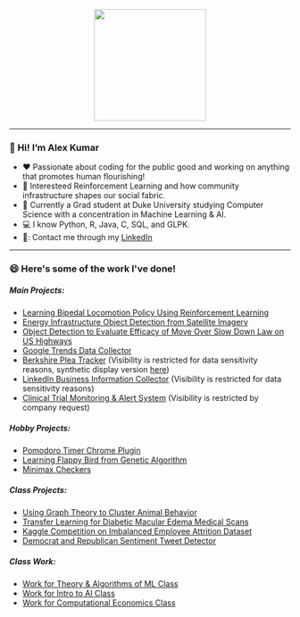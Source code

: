 <div id="header" align="center">
  <img src="https://media.giphy.com/media/l3q2Pc7MJZRbxpjNK/giphy.gif" width="200"/>
</div>
<!-- <div id="badge", align="center">
  <a href="www.linkedin.com/in/alex-kumar00">
    <img src="https://img.shields.io/badge/LinkedIn-blue?style=for-the-badge&logo=linkedin&logoColor=white" alt="LinkedIn Badge"/>
  </a>
</div> -->

---

### 👋  Hi! I’m Alex Kumar
- :heart:  Passionate about coding for the public good and working on anything that promotes human flourishing!
- :eyes: Interesteed Reinforcement Learning and how community infrastructure shapes our social fabric.
- 🌱  Currently a Grad student at Duke University studying Computer Science with a concentration in Machine Learning & AI.
- :computer: I know Python, R, Java, C, SQL, and GLPK.
- 📧: Contact me through my [LinkedIn](https://www.linkedin.com/in/alex-kumar00/)
---

### :smile: Here's some of the work I've done!

##### Main Projects:
- [Learning Bipedal Locomotion Policy Using Reinforcement Learning](https://github.com/ACK101101/OmniIsaacGymEnvs/tree/biped)
- [Energy Infrastructure Object Detection from Satellite Imagery](https://github.com/Duke-BC-2021-AI-for-energy-access)
- [Object Detection to Evaluate Efficacy of Move Over Slow Down Law on US Highways](https://github.com/ACK101101/MoveOver)
- [Google Trends Data Collector](https://github.com/ACK101101/google_trend_checker)
- [Berkshire Plea Tracker](https://wcsj.law.duke.edu/research/) (Visibility is restricted for data sensitivity reasons, synthetic display version [here](https://github.com/ACK101101/fake-dashboard))
- [LinkedIn Business Information Collector](https://socialequity.duke.edu/portfolio-item/self-reporting-race-in-small-business-loans-a-game-theoretic-analysis-of-evidence-from-ppp-loans-in-durham-nc/) (Visibility is restricted for data sensitivity reasons)
- [Clinical Trial Monitoring & Alert System](https://clinicaltrials.gov/) (Visibility is restricted by company request)

##### Hobby Projects:
- [Pomodoro Timer Chrome Plugin](https://github.com/ACK101101/pomo-plugin)
- [Learning Flappy Bird from Genetic Algorithm](https://github.com/ACK101101/flappyBird-NEAT)
- [Minimax Checkers](https://github.com/ACK101101/checkers_minimax)

##### Class Projects:
- [Using Graph Theory to Cluster Animal Behavior](https://github.com/ACK101101/Mouse-Behavior)
- [Transfer Learning for Diabetic Macular Edema Medical Scans](https://github.com/ACK101101/661-DME-Transfer-Learning/tree/master)
- [Kaggle Competition on Imbalanced Employee Attrition Dataset](https://github.com/ACK101101/Employee-Attrition)
- [Democrat and Republican Sentiment Tweet Detector](https://github.com/ACK101101/Dem_Rep_TweetSentiment)

##### Class Work:
- [Work for Theory & Algorithms of ML Class](https://github.com/ACK101101/Theory---Algs-of-ML)
- [Work for Intro to AI Class](https://github.com/ACK101101/Intro-to-AI)
- [Work for Computational Economics Class](https://github.com/ACK101101/Computational-Microeconomics)


